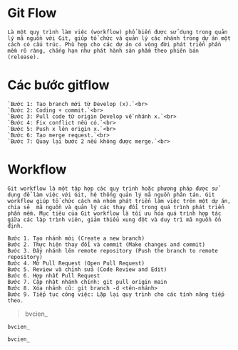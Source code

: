 # Git Flow 
`Là một quy trình làm việc (workflow) phổ biến được sử dụng trong quản lý mã nguồn với Git, giúp tổ chức và quản lý các nhánh trong dự án một cách có cấu trúc. Phù hợp cho các dự án có vòng đời phát triển phần mềm rõ ràng, chẳng hạn như phát hành sản phẩm theo phiên bản (release).`
# Các bước gitflow
```
`Bước 1: Tạo branch mới từ Develop (x).`<br>
`Bước 2: Coding + commit.`<br>
`Bước 3: Pull code từ origin Develop về nhánh x.`<br>
`Bước 4: Fix conflict nếu có.`<br>
`Bước 5: Push x lên origin x.`<br>
`Bước 6: Tạo merge request.`<br>
`Bước 7: Quay lại bước 2 nếu không được merge.`<br>
```

# Workflow
`Git workflow là một tập hợp các quy trình hoặc phương pháp được sử dụng để làm việc với Git, hệ thống quản lý mã nguồn phân tán. Git workflow giúp tổ chức cách mà nhóm phát triển làm việc trên một dự án, chia sẻ 
 mã nguồn và quản lý các thay đổi trong quá trình phát triển phần mềm. Mục tiêu của Git workflow là tối ưu hóa quá trình hợp tác giữa các lập trình viên, giảm thiểu xung đột và duy trì mã nguồn ổn định.`

`Bước 1. Tạo nhánh mới (Create a new branch)`<br>
`Bước 2. Thực hiện thay đổi và commit (Make changes and commit)`<br>
`Bước 3. Đẩy nhánh lên remote repository (Push the branch to remote repository)`<br>
`Bước 4. Mở Pull Request (Open Pull Request)`<br>
`Bước 5. Review và chỉnh sửa (Code Review and Edit)`<br>
`Bước 6. Hợp nhất Pull Request`<br>
`Bước 7. Cập nhật nhánh chính: git pull origin main`<br>
`Bước 8. Xóa nhánh cũ: git branch -d <tên-nhánh>`<br>
`Bước 9. Tiếp tục công việc: Lặp lại quy trình cho các tính năng tiếp theo.`<br>

> bvcien_

`bvcien_`

```
bvcien_
```



